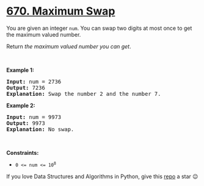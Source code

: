 # [670. Maximum Swap][title]

<p>You are given an integer <code>num</code>. You can swap two digits at most once to get the maximum valued number.</p>
<p>Return <em>the maximum valued number you can get</em>.</p>
<p> </p>
<p><strong>Example 1:</strong></p>
<pre><strong>Input:</strong> num = 2736
<strong>Output:</strong> 7236
<strong>Explanation:</strong> Swap the number 2 and the number 7.
</pre>
<p><strong>Example 2:</strong></p>
<pre><strong>Input:</strong> num = 9973
<strong>Output:</strong> 9973
<strong>Explanation:</strong> No swap.
</pre>
<p> </p>
<p><strong>Constraints:</strong></p>
<ul>
<li><code>0 &lt;= num &lt;= 10<sup>8</sup></code></li>
</ul>


If you love Data Structures and Algorithms in Python, give this [repo][me] a star :wink:

[title]: https://leetcode.com/problems/maximum-swap
[me]: https://github.com/bumblebee211196/awesome-python-leetcode